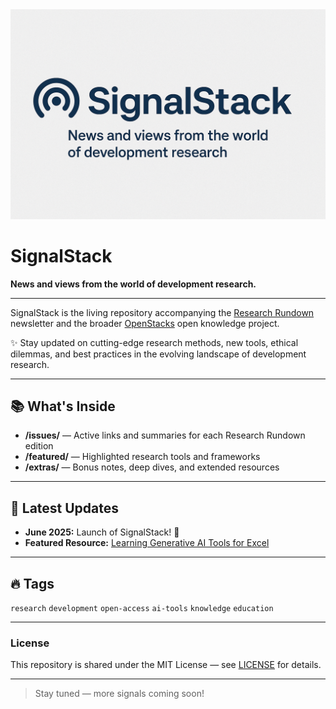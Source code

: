 <div align="center">
  <img src="assets/banner/signalstack-banner.png" alt="SignalStack Banner" style="max-width: 100%;">
</div>

# SignalStack

**News and views from the world of development research.**

---

SignalStack is the living repository accompanying the [Research Rundown](https://varna.substack.com/) newsletter and the broader [OpenStacks](https://openstacks.dev/) open knowledge project.

✨ Stay updated on cutting-edge research methods, new tools, ethical dilemmas, and best practices in the evolving landscape of development research.

---

## 📚 What's Inside

- **/issues/** — Active links and summaries for each Research Rundown edition
- **/featured/** — Highlighted research tools and frameworks
- **/extras/** — Bonus notes, deep dives, and extended resources

---

## 📢 Latest Updates

- **June 2025:** Launch of SignalStack! 🚀  
- **Featured Resource:** [Learning Generative AI Tools for Excel](featured/learning-generative-ai-tools-for-excel.md)

---

## 🔥 Tags
`research` `development` `open-access` `ai-tools` `knowledge` `education`

---

### License

This repository is shared under the MIT License — see [LICENSE](LICENSE) for details.

---

> Stay tuned — more signals coming soon!
